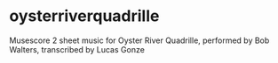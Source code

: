 # oysterriverquadrille
Musescore 2 sheet music for Oyster River Quadrille, performed by Bob Walters, transcribed by Lucas Gonze
